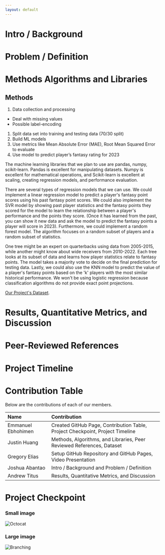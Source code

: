 ```yaml
---
layout: default
---
```


# Intro / Background

# Problem / Definition

# Methods Algorithms and Libraries

## Methods

1. Data collection and processing
  * Deal with missing values
  * Possible label-encoding
1. Split data set into training and testing data (70/30 split)
1. Build ML models
1. Use metrics like Mean Absolute Error (MAE), Root Mean Squared Error to evaluate
1. Use model to predict player’s fantasy rating for 2023

The machine learning libraries that we plan to use are pandas, numpy, scikit-learn. Pandas is excellent for manipulating datasets. Numpy is excellent for mathematical operations, and Scikit-learn is excellent at scaling, creating regression models, and performance evaluation.

There are several types of regression models that we can use. We could implement a linear regression model to predict a player's fantasy point scores using his past fantasy point scores. We could also implement the SVR model by showing past player statistics and the fantasy points they scored for the model to learn the relationship between a player's performance and the points they score. (Once it has learned from the past, you can show it new data and ask the model to predict the fantasy points a player will score in 2023). Furthermore, we could implement a random forest model. The algorithm focuses on a random subset of players and a random subset of statistics. 

One tree might be an expert on quarterbacks using data from 2005-2015, while another might know about wide receivers from 2010-2022. Each tree looks at its subset of data and learns how player statistics relate to fantasy points. The model takes a majority vote to decide on the final prediction for testing data. Lastly, we could also use the KNN model to predict the value of a player's fantasy points based on the 'k' players with the most similar historical performance. We won't be using logistic regression because classification algorithms do not provide exact point projections.

[Our Project's Dataset](https://fantasydata.com/nfl/fantasy-football-leaders?season=2022&seasontype=3&scope=1&subscope=1&startweek=1&endweek=1&aggregatescope=1&range=1).

# Results, Quantitative Metrics, and Discussion

# Peer-Reviewed References

# Project Timeline

# Contribution Table

Below are the contributions of each of our members.

| Name                 | Contribution                                                                  |
|:---------------------|:------------------------------------------------------------------------------|
| Emmanuel Ebhohimen   | Created GitHub Page, Contribution Table, Project Checkpoint, Project Timeline |
| Justin Huang         | Methods, Algorithms, and Libraries, Peer Reviewed References, Dataset         |
| Gregory Elias        | Setup GitHub Repository and GitHub Pages, Video Presentation                  |
| Joshua Abantao       | Intro / Background and Problem / Definition                                   |
| Andrew Titus         | Results, Quantitative Metrics, and Discussion                                 |

# Project Checkpoint

### Small image

![Octocat](https://github.githubassets.com/images/icons/emoji/octocat.png)

### Large image

![Branching](https://guides.github.com/activities/hello-world/branching.png)